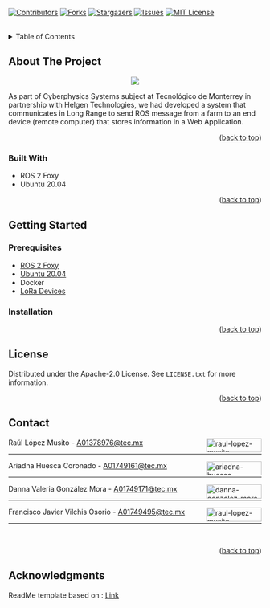 <div id="top"></div>

[![Contributors][contributors-shield]][contributors-url]
[![Forks][forks-shield]][forks-url]
[![Stargazers][stars-shield]][stars-url]
[![Issues][issues-shield]][issues-url]
[![MIT License][license-shield]][license-url]


<br />
<div align="center">
  <!--<a><img src="https://www.roadsbridges.com/sites/rb/files/styles/content_type_page/public/Screen%20Shot%202021-05-06%20at%2010.43.58%20AM.png?itok=te4Bygg1" alt="Logo" width="140" height="170"/></a>

  <h3 align="center">LoRA OnBoard ROS Package</h3>
  <h5 align="center">Click <a href= "https://github.com/AriadnaHCTec/LoRaRemote">here</a> to see Remote Computer part</h4>-->

</div>



<!-- TABLE OF CONTENTS -->
<details>
  <summary>Table of Contents</summary>
  <ol>
    <li>
      <a href="#about-the-project">About The Project</a>
      <ul>
        <li><a href="#built-with">Built With</a></li>
      </ul>
    </li>
    <li>
      <a href="#getting-started">Getting Started</a>
      <ul>
        <li><a href="#prerequisites">Prerequisites</a></li>
        <li><a href="#installation">Installation</a></li>
      </ul>
    </li>
    <li><a href="#usage">Usage</a></li>
    <li><a href="#contributing">Contributing</a></li>
    <li><a href="#contact">Contact</a></li>
    <li><a href="#acknowledgments">Acknowledgments</a></li>
  </ol>
</details>



<!-- ABOUT THE PROJECT -->
## About The Project
<p align="center">
  <img src="https://github.com/AriadnaHCTec/LoRaOnBoard/blob/main/img/Flowchart.jpg"/>
</p>
As part of Cyberphysics Systems subject at Tecnológico de Monterrey in partnership with Helgen Technologies, we had developed a system that communicates in Long Range to send ROS message from a farm to an end device (remote computer) that stores information in a Web Application.


<p align="right">(<a href="#top">back to top</a>)</p>

### Built With

* ROS 2 Foxy
* Ubuntu 20.04

<p align="right">(<a href="#top">back to top</a>)</p>

<!-- GETTING STARTED -->
## Getting Started

### Prerequisites

* [ROS 2 Foxy](https://docs.ros.org/en/foxy/Installation/Alternatives/Ubuntu-Development-Setup.html)
* [Ubuntu 20.04](https://releases.ubuntu.com/20.04/)
* Docker
* [LoRa Devices](https://meshtastic.org/docs/hardware/supported/tbeam)

### Installation

<!--Please refer to the video installation guide (in spanish) [here](https://youtu.be/wb_zFCn_5kA)-->

<p align="right">(<a href="#top">back to top</a>)</p>

<!-- USAGE EXAMPLES -->



<!-- LICENSE -->
## License

Distributed under the  Apache-2.0 License. See `LICENSE.txt` for more information.

<p align="right">(<a href="#top">back to top</a>)</p>

<!-- CONTACT -->
## Contact

Raúl López Musito - A01378976@tec.mx <a href="https://www.linkedin.com/in/raullopezmusito/" target="blank"><img align="right" src="https://img.shields.io/badge/-LinkedIn-black.svg?style=for-the-badge&logo=linkedin&colorB=555" alt="raul-lopez-musito" height="28" width="110" /></a><hr/>
Ariadna Huesca Coronado - A01749161@tec.mx <a href="https://linkedin.com/in/ariadna-huesca-coronado" target="blank"><img align="right" src="https://img.shields.io/badge/-LinkedIn-black.svg?style=for-the-badge&logo=linkedin&colorB=555" alt="ariadna-huesca-coronado" height="28" width="110" /></a><hr/>
Danna Valeria González Mora - A01749171@tec.mx <a href="https://www.linkedin.com/in/danna-gonz%C3%A1lez-mora-651109220/" target="blank"><img align="right" src="https://img.shields.io/badge/-LinkedIn-black.svg?style=for-the-badge&logo=linkedin&colorB=555" alt="danna-gonzalez-mora" height="28" width="110" /></a><hr/>
Francisco Javier Vilchis Osorio - A01749495@tec.mx<a href="https://www.linkedin.com/in/francisco-javier-vilchis-osorio-9037a1249/" target="blank"><img align="right" src="https://img.shields.io/badge/-LinkedIn-black.svg?style=for-the-badge&logo=linkedin&colorB=555" alt="raul-lopez-musito" height="28" width="110" /></a><hr/>
<br>

<p align="right">(<a href="#top">back to top</a>)</p>



<!-- ACKNOWLEDGMENTS -->
## Acknowledgments

<!--Use this space to list resources you find helpful and would like to give credit to. I've included a few of my favorites to kick things off!

* [Choose an Open Source License](https://choosealicense.com)
* [GitHub Emoji Cheat Sheet](https://www.webpagefx.com/tools/emoji-cheat-sheet)
* [Malven's Flexbox Cheatsheet](https://flexbox.malven.co/)
* [Malven's Grid Cheatsheet](https://grid.malven.co/)
* [Img Shields](https://shields.io)
* [GitHub Pages](https://pages.github.com)
* [Font Awesome](https://fontawesome.com)
* [React Icons](https://react-icons.github.io/react-icons/search)

<p align="right">(<a href="#top">back to top</a>)</p>
-->


[contributors-shield]: https://img.shields.io/github/contributors/AriadnaHCTec/LoRa.svg?style=for-the-badge
[contributors-url]: https://github.com/AriadnaHCTec/LoRa/graphs/contributors
[forks-shield]: https://img.shields.io/github/forks/AriadnaHCTec/LoRa.svg?style=for-the-badge
[forks-url]: https://github.com/AriadnaHCTec/LoRa/network/members
[stars-shield]: https://img.shields.io/github/stars/AriadnaHCTec/LoRa.svg?style=for-the-badge
[stars-url]: https://github.com/AriadnaHCTec/AriadnaHCTec/stargazers
[issues-shield]: https://img.shields.io/github/issues/SarahiArmenta/ServerAPP.svg?style=for-the-badge
[issues-url]: https://github.com/SarahiArmenta/ServerAPP/issues
[license-shield]: https://img.shields.io/github/license/AriadnaHCTec/LoRa.svg?style=for-the-badge
[license-url]: https://github.com/AriadnaHCTec/LoRa/blob/master/LICENSE.txt




ReadMe template based on : <a href = "https://github.com/othneildrew/Best-README-Template/blob/master/BLANK_README.md">Link</a>
